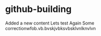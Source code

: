 # github-building
Added a new content Lets test 
Again Some correctionwfob.vb.bvskjvbksvbsklvnlknvlvn 
